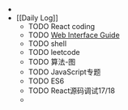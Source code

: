 -
- [[Daily Log]]
	- TODO React coding
	- TODO [Web Interface Guide](https://interfaces.rauno.me/)
	- TODO shell
	- TODO leetcode
	- TODO 算法-图
	- TODO JavaScript专题
	- TODO ES6
	- TODO React源码调试17/18
	-